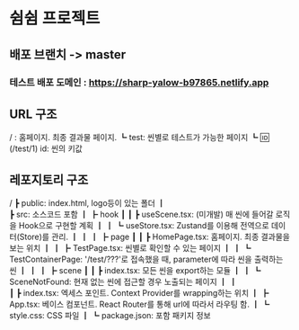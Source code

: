 # 쉼쉼 프로젝트

## 배포 브랜치 -> master

### 테스트 배포 도메인 : https://sharp-yalow-b97865.netlify.app

## URL 구조
/ : 홈페이지. 최종 결과물 페이지.
┗ test: 씬별로 테스트가 가능한 페이지
  ┗ :id: (/test/1) id: 씬의 키값

## 레포지토리 구조
/
┣ public: index.html, logo등이 있는 폴더
┃  
┣ src: 소스코드 포함
┃  ┣ hook
┃  ┃  ┣ useScene.tsx: (미개발) 매 씬에 들어갈 로직을 Hook으로 구현할 계획
┃  ┃  ┗ useStore.tsx: Zustand를 이용해 전역으로 데이터(Store)를 관리.
┃  ┃
┃  ┣ page
┃  ┃  ┣ HomePage.tsx: 홈페이지. 최종 결과물을 보는 위치
┃  ┃  ┣ TestPage.tsx: 씬별로 확인할 수 있는 페이지
┃  ┃  ┗ TestContainerPage: '/test/???'로 접속했을 때, parameter에 따라 씬을 출력하는 씬
┃  ┃
┃  ┣ scene
┃  ┃  ┣ index.tsx: 모든 씬을 export하는 모듈
┃  ┃  ┗ SceneNotFound: 현재 없는 씬에 접근할 경우 노출되는 페이지
┃  ┃  
┃  ┣ index.tsx: 엑세스 포인트. Context Provider를 wrapping하는 위치
┃  ┣ App.tsx: 베이스 컴포넌트. React Router를 통해 url에 따라서 라우팅 함.
┃  ┗ style.css: CSS 파일
┃
┗ package.json: 포함 패키지 정보
